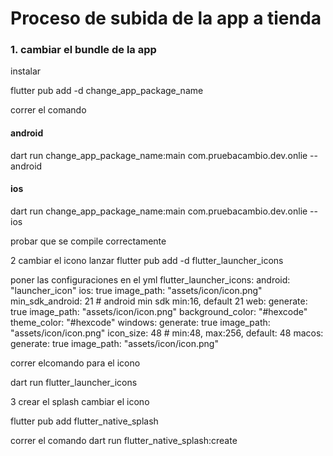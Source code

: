 # Proceso de subida de la app a tienda

### 1. cambiar el bundle de la app
instalar 

flutter pub add -d change_app_package_name

correr el comando 

#### android 
dart run change_app_package_name:main com.pruebacambio.dev.onlie --android

#### ios
dart run change_app_package_name:main com.pruebacambio.dev.onlie --ios

probar que se compile correctamente


2 cambiar el icono 
lanzar 
flutter pub add -d flutter_launcher_icons

poner las configuraciones en el yml
flutter_launcher_icons:
  android: "launcher_icon"
  ios: true
  image_path: "assets/icon/icon.png"
  min_sdk_android: 21 # android min sdk min:16, default 21
  web:
    generate: true
    image_path: "assets/icon/icon.png"
    background_color: "#hexcode"
    theme_color: "#hexcode"
  windows:
    generate: true
    image_path: "assets/icon/icon.png"
    icon_size: 48 # min:48, max:256, default: 48
  macos:
    generate: true
    image_path: "assets/icon/icon.png"



correr elcomando para el icono

dart run flutter_launcher_icons

3 crear el splash cambiar el icono 

flutter pub add flutter_native_splash

correr el comando
dart run flutter_native_splash:create

